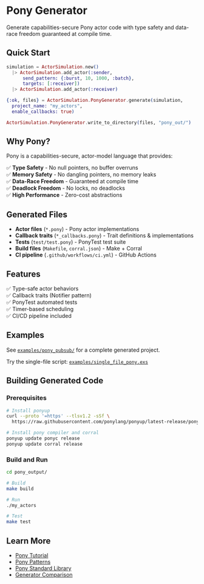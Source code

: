 # Pony Generator

Generate capabilities-secure Pony actor code with type safety and data-race
freedom guaranteed at compile time.

## Quick Start

```elixir
simulation = ActorSimulation.new()
  |> ActorSimulation.add_actor(:sender,
      send_pattern: {:burst, 10, 1000, :batch},
      targets: [:receiver])
  |> ActorSimulation.add_actor(:receiver)

{:ok, files} = ActorSimulation.PonyGenerator.generate(simulation,
  project_name: "my_actors",
  enable_callbacks: true)

ActorSimulation.PonyGenerator.write_to_directory(files, "pony_out/")
```

## Why Pony?

Pony is a capabilities-secure, actor-model language that provides:

✅ **Type Safety** - No null pointers, no buffer overruns  
✅ **Memory Safety** - No dangling pointers, no memory leaks  
✅ **Data-Race Freedom** - Guaranteed at compile time  
✅ **Deadlock Freedom** - No locks, no deadlocks  
✅ **High Performance** - Zero-cost abstractions

## Generated Files

- **Actor files** (`*.pony`) - Pony actor implementations
- **Callback traits** (`*_callbacks.pony`) - Trait definitions & implementations
- **Tests** (`test/test.pony`) - PonyTest test suite
- **Build files** (`Makefile`, `corral.json`) - Make + Corral
- **CI pipeline** (`.github/workflows/ci.yml`) - GitHub Actions

## Features

✅ Type-safe actor behaviors  
✅ Callback traits (Notifier pattern)  
✅ PonyTest automated tests  
✅ Timer-based scheduling  
✅ CI/CD pipeline included

## Examples

See [`examples/pony_pubsub/`](../examples/pony_pubsub/) for a complete generated
project.

Try the single-file script:
[`examples/single_file_pony.exs`](../examples/single_file_pony.exs)

## Building Generated Code

### Prerequisites

```bash
# Install ponyup
curl --proto '=https' --tlsv1.2 -sSf \
  https://raw.githubusercontent.com/ponylang/ponyup/latest-release/ponyup-init.sh | sh

# Install pony compiler and corral
ponyup update ponyc release
ponyup update corral release
```

### Build and Run

```bash
cd pony_output/

# Build
make build

# Run
./my_actors

# Test
make test
```

## Learn More

- [Pony Tutorial](https://tutorial.ponylang.io/)
- [Pony Patterns](https://patterns.ponylang.io/)
- [Pony Standard Library](https://stdlib.ponylang.io/)
- [Generator Comparison](generators.md#comparison)
